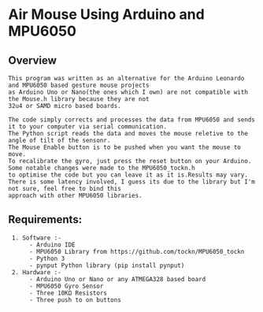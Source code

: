 # Air Mouse Using Arduino and MPU6050

  ## Overview
    This program was written as an alternative for the Arduino Leonardo and MPU6050 based gesture mouse projects
    as Arduino Uno or Nano(the ones which I own) are not compatible with the Mouse.h library because they are not 
    32u4 or SAMD micro based boards.

    The code simply corrects and processes the data from MPU6050 and sends it to your computer via serial communication.
    The Python script reads the data and moves the mouse reletive to the angle of tilt of the sensonr. 
    The Mouse Enable button is to be pushed when you want the mouse to move. 
    To recalibrate the gyro, just press the reset button on your Arduino. Some notable changes were made to the MPU6050_tockn.h 
    to optimise the code but you can leave it as it is.Results may vary. 
    There is some latency involved, I guess its due to the library but I'm not sure, feel free to bind this
    approach with other MPU6050 libraries.
    
  ## Requirements:
     1. Software :- 
          - Arduino IDE
          - MPU6050 Library from https://github.com/tockn/MPU6050_tockn
          - Python 3
          - pynput Python library (pip install pynput)
     2. Hardware :-
          - Arduino Uno or Nano or any ATMEGA328 based board
          - MPU6050 Gyro Sensor
          - Three 10KΩ Resistors
          - Three push to on buttons
